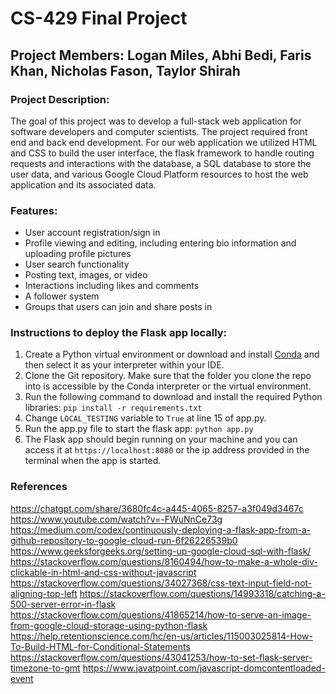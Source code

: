 # CS-429 Final Project

## Project Members: Logan Miles, Abhi Bedi, Faris Khan, Nicholas Fason, Taylor Shirah

### Project Description:
The goal of this project was to develop a full-stack web application for software developers and computer scientists. The project required front end and back end development. For our web application we utilized HTML and CSS to build the user interface, the flask framework to handle routing requests and interactions with the database, a SQL database to store the user data, and various Google Cloud Platform resources to host the web application and its associated data.

### Features:
* User account registration/sign in
* Profile viewing and editing, including entering bio information and uploading profile pictures
* User search functionality
* Posting text, images, or video
* Interactions including likes and comments
* A follower system
* Groups that users can join and share posts in

### Instructions to deploy the Flask app locally:

1. Create a Python virtual environment or download and install [Conda](https://www.anaconda.com/download) and then select it as your interpreter within your IDE.
2. Clone the Git repository. Make sure that the folder you clone the repo into is accessible by the Conda interpreter or the virtual environment.
3. Run the following command to download and install the required Python libraries: `pip install -r requirements.txt`
4. Change `LOCAL_TESTING` variable to `True` at line 15 of app.py.
5. Run the app.py file to start the flask app: `python app.py`
6. The Flask app should begin running on your machine and you can access it at `https://localhost:8080` or the ip address provided in the terminal when the app is started.

### References
https://chatgpt.com/share/3680fc4c-a445-4065-8257-a3f049d3467c
https://www.youtube.com/watch?v=-FWuNnCe73g
https://medium.com/codex/continuously-deploying-a-flask-app-from-a-github-repository-to-google-cloud-run-6f26226539b0
https://www.geeksforgeeks.org/setting-up-google-cloud-sql-with-flask/
https://stackoverflow.com/questions/8160494/how-to-make-a-whole-div-clickable-in-html-and-css-without-javascript
https://stackoverflow.com/questions/34027368/css-text-input-field-not-aligning-top-left
https://stackoverflow.com/questions/14993318/catching-a-500-server-error-in-flask
https://stackoverflow.com/questions/41865214/how-to-serve-an-image-from-google-cloud-storage-using-python-flask
https://help.retentionscience.com/hc/en-us/articles/115003025814-How-To-Build-HTML-for-Conditional-Statements
https://stackoverflow.com/questions/43041253/how-to-set-flask-server-timezone-to-gmt
https://www.javatpoint.com/javascript-domcontentloaded-event
